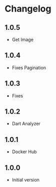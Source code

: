 # Changelog

## 1.0.5

- Get Image

## 1.0.4

- Fixes Pagination

## 1.0.3

- Fixes

## 1.0.2

- Dart Analyzer

## 1.0.1

- Docker Hub

## 1.0.0

- Initial version
